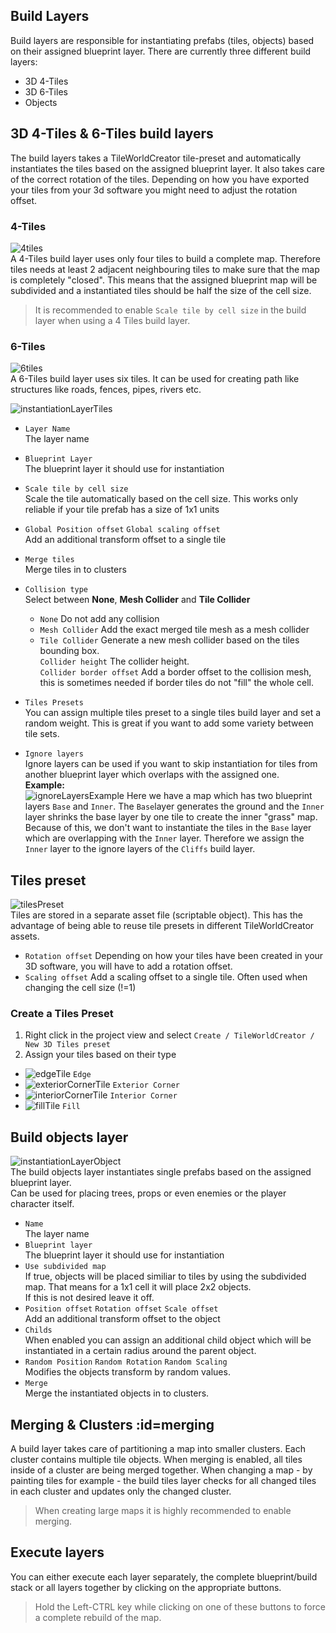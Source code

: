 ## Build Layers
Build layers are responsible for instantiating prefabs (tiles, objects) based on their assigned blueprint layer. 
There are currently three different build layers:  

+ 3D 4-Tiles
+ 3D 6-Tiles
+ Objects


## 3D 4-Tiles & 6-Tiles build layers  
The build layers takes a TileWorldCreator tile-preset and automatically instantiates the tiles based on the assigned blueprint layer. It also takes care of the correct rotation of the tiles. Depending on how you have exported your tiles from your 3d software you might need to adjust the rotation offset. 

### 4-Tiles  
![4tiles](img/new4Tiles.png)  
A 4-Tiles build layer uses only four tiles to build a complete map. Therefore tiles needs at least 2 adjacent neighbouring tiles to make sure that the map is completely "closed". This means that the assigned blueprint map will be subdivided and a instantiated tiles should be half the size of the cell size.  
> It is recommended to enable `Scale tile by cell size` in the build layer when using a 4 Tiles build layer.  

### 6-Tiles  
![6tiles](img/new6Tiles.png)  
A 6-Tiles build layer uses six tiles. It can be used for creating path like structures like roads, fences, pipes, rivers etc.  

![instantiationLayerTiles](img/buildLayer.png)

+ `Layer Name`  
  The layer name  
+ `Blueprint Layer`  
  The blueprint layer it should use for instantiation  
+ `Scale tile by cell size`  
  Scale the tile automatically based on the cell size. This works only reliable if your tile prefab has a size of 1x1 units
+ `Global Position offset` `Global scaling offset`  
  Add an additional transform offset to a single tile  
+ `Merge tiles`  
  Merge tiles in to clusters  
+ `Collision type`  
  Select between **None**, **Mesh Collider** and **Tile Collider**  
  + `None` Do not add any collision  
  + `Mesh Collider` Add the exact merged tile mesh as a mesh collider  
  + `Tile Collider` Generate a new mesh collider based on the tiles bounding box.  
    `Collider height` The collider height.  
    `Collider border offset` Add a border offset to the collision mesh, this is sometimes needed if border tiles do not "fill" the whole cell.  
  
+ `Tiles Presets`  
  You can assign multiple tiles preset to a single tiles build layer and set a random weight. This is great if you want to add some variety between tile sets.  
+ `Ignore layers`  
  Ignore layers can be used if you want to skip instantiation for tiles from another blueprint layer which overlaps with the assigned one.  
  **Example:**  
  ![ignoreLayersExample](img/ignoreLayersExample.png)
  Here we have a map which has two blueprint layers `Base` and `Inner`. The `Base`layer generates the ground and the `Inner` layer shrinks the base layer by one tile to create the inner "grass" map. Because of this, we don't want to instantiate the tiles in the `Base` layer which are overlapping with the `Inner` layer. Therefore we assign the `Inner` layer to the ignore layers of the `Cliffs` build layer.  
  
  
## Tiles preset  
![tilesPreset](img/tilesPreset.png)  
Tiles are stored in a separate asset file (scriptable object). This has the advantage of being able to reuse tile presets 
in different TileWorldCreator assets.

  + `Rotation offset` Depending on how your tiles have been created in your 3D software, you will have to add a rotation offset.
  + `Scaling offset` Add a scaling offset to a single tile. Often used when changing the cell size (!=1)

### Create a Tiles Preset
1. Right click in the project view and select `Create / TileWorldCreator / New 3D Tiles preset`
2. Assign your tiles based on their type 
+ ![edgeTile](img/edgeTile.png) `Edge`  
+ ![exteriorCornerTile](img/exteriorCornerTile.png) `Exterior Corner`    
+ ![interiorCornerTile](img/interiorCornerTile.png) `Interior Corner`  
+ ![fillTile](img/fillTile.png) `Fill`  


## Build objects layer
![instantiationLayerObject](img/instantiationLayerObjects.png)  
The build objects layer instantiates single prefabs based on the assigned blueprint layer.  
Can be used for placing trees, props or even enemies or the player character itself.
  
+ `Name`  
  The layer name  
+ `Blueprint layer`  
  The blueprint layer it should use for instantiation  
+ `Use subdivided map`  
If true, objects will be placed similiar to tiles by using the subdivided map. That means for a 1x1 cell it will place 2x2 objects.  
If this is not desired leave it off.  
+ `Position offset` `Rotation offset` `Scale offset`  
  Add an additional transform offset to the object  
+ `Childs`  
  When enabled you can assign an additional child object which will be instantiated in a certain radius around the parent object.  
+ `Random Position` `Random Rotation` `Random Scaling`  
  Modifies the objects transform by random values.  
+ `Merge`  
  Merge the instantiated objects in to clusters.  

## Merging & Clusters :id=merging
A build layer takes care of partitioning a map into smaller clusters. Each cluster contains multiple tile objects. When merging is enabled, all tiles inside of a cluster are being merged together.  When changing a map - by painting tiles for example - the build tiles layer checks for all changed tiles in each cluster and updates only the changed cluster. 
> When creating large maps it is highly recommended to enable merging. 


## Execute layers

You can either execute each layer separately, the complete blueprint/build stack or all layers together by clicking on the appropriate buttons.
> Hold the Left-CTRL key while clicking on one of these buttons to force a complete rebuild of the map.
